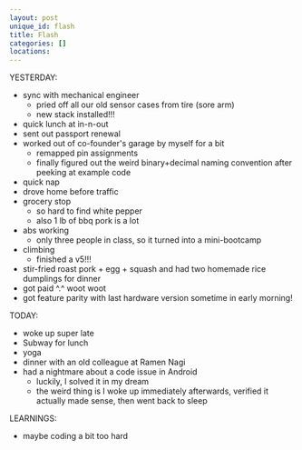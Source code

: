```yaml
---
layout: post
unique_id: flash
title: Flash
categories: []
locations: 
---
```


YESTERDAY:
* sync with mechanical engineer
  * pried off all our old sensor cases from tire (sore arm)
  * new stack installed!!!
* quick lunch at in-n-out
* sent out passport renewal
* worked out of co-founder's garage by myself for a bit
  * remapped pin assignments
  * finally figured out the weird binary+decimal naming convention after peeking at example code
* quick nap
* drove home before traffic
* grocery stop
  * so hard to find white pepper
  * also 1 lb of bbq pork is a lot
* abs working
  * only three people in class, so it turned into a mini-bootcamp
* climbing
  * finished a v5!!!
* stir-fried roast pork + egg + squash and had two homemade rice dumplings for dinner
* got paid ^.^ woot woot
* got feature parity with last hardware version sometime in early morning!

TODAY:
* woke up super late
* Subway for lunch
* yoga
* dinner with an old colleague at Ramen Nagi
* had a nightmare about a code issue in Android
  * luckily, I solved it in my dream
  * the weird thing is I woke up immediately afterwards, verified it actually made sense, then went back to sleep

LEARNINGS:
* maybe coding a bit too hard
